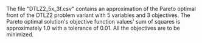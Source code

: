 The file "DTLZ2_5x_3f.csv" contains an approximation of the Pareto optimal front of the DTLZ2 problem variant with 5 variables and 3 objectives. The Pareto optimal solution's objective function values' sum of squares is approximately 1.0 with a tolerance of 0.01. All the objectives are to be minimized.
